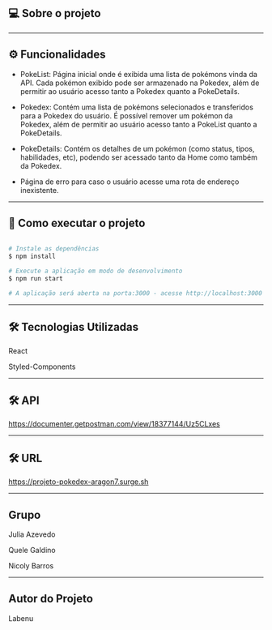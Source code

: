 ## 💻 Sobre o projeto


---

## ⚙️ Funcionalidades

- PokeList: Página inicial onde é exibida uma lista de pokémons vinda da API. Cada pokémon exibido pode ser armazenado na Pokedex, além de permitir ao usuário acesso tanto a Pokedex quanto a PokeDetails.

- Pokedex: Contém uma lista de pokémons selecionados e transferidos para a Pokedex do usuário. É possível remover um pokémon da Pokedex, além de permitir ao usuário acesso tanto a PokeList quanto a PokeDetails.

- PokeDetails: Contém os detalhes de um pokémon (como status, tipos, habilidades, etc), podendo ser acessado tanto da Home como também da Pokedex.

- Página de erro para caso o usuário acesse uma rota de endereço inexistente.

---

## 🚀 Como executar o projeto

```bash

# Instale as dependências
$ npm install

# Execute a aplicação em modo de desenvolvimento
$ npm run start

# A aplicação será aberta na porta:3000 - acesse http://localhost:3000

```
---

## 🛠 Tecnologias Utilizadas

React

Styled-Components

---

## 🛠 API

https://documenter.getpostman.com/view/18377144/Uz5CLxes

---

## 🛠 URL

https://projeto-pokedex-aragon7.surge.sh

---

## Grupo

 Julia Azevedo
 
 Quele Galdino
 
 Nicoly Barros
 
---

## Autor do Projeto

Labenu
